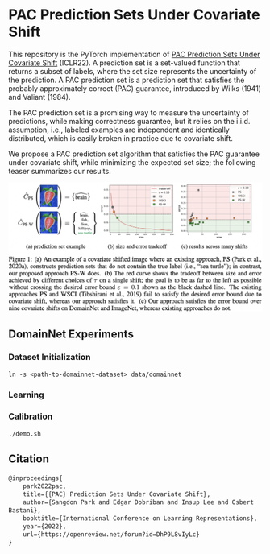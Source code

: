 # PAC Prediction Sets Under Covariate Shift

This repository is the PyTorch implementation of 
[PAC Prediction Sets Under Covariate Shift](https://openreview.net/pdf?id=DhP9L8vIyLc) (ICLR22). 
A prediction set is a set-valued function that returns a subset of labels, where the set size represents the uncertainty of the prediction. 
A PAC prediction set is a prediction set that satisfies the probably approximately correct (PAC) guarantee, introduced by Wilks (1941) and Valiant (1984). 

The PAC prediction set is a promising way to measure the uncertainty of predictions, while making correctness guarantee, but 
it relies on the i.i.d. assumption, i.e., labeled examples are independent and identically distributed, which is easily broken in practice due to covariate shift. 

We propose a PAC prediction set algorithm that satisfies the PAC guarantee under covariate shift, while minimizing the expected set size; 
the following teaser summarizes our results.

![](.github/teaser.png)

## DomainNet Experiments

### Dataset Initialization
```
ln -s <path-to-domainnet-dataset> data/domainnet
```

### Learning

### Calibration
```
./demo.sh
```

## Citation

```
@inproceedings{
    park2022pac,
    title={{PAC} Prediction Sets Under Covariate Shift},
    author={Sangdon Park and Edgar Dobriban and Insup Lee and Osbert Bastani},
    booktitle={International Conference on Learning Representations},
    year={2022},
    url={https://openreview.net/forum?id=DhP9L8vIyLc}
}
```
